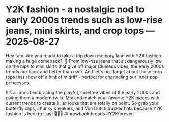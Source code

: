 # Y2K fashion - a nostalgic nod to early 2000s trends such as low-rise jeans, mini skirts, and crop tops — 2025-08-27

Hey fam! Are you ready to take a trip down memory lane with Y2K fashion making a huge comeback?! 🌟 From low-rise jeans that sit dangerously low on the hips to mini skirts that give off major Clueless vibes, the early 2000s trends are back and better than ever. And let's not forget about those crop tops that show off a hint of midriff - perfect for channeling our inner pop princesses.

It’s all about embracing the playful, carefree vibes of the early 2000s and giving them a modern twist. Mix and match your favorite Y2K pieces with current trends to create killer looks that are totally on point. So grab your butterfly clips, chunky sneakers, and Von Dutch trucker hats because Y2K fashion is here to slay! 💅🏼✨ #throwbackthreads #Y2Kforever